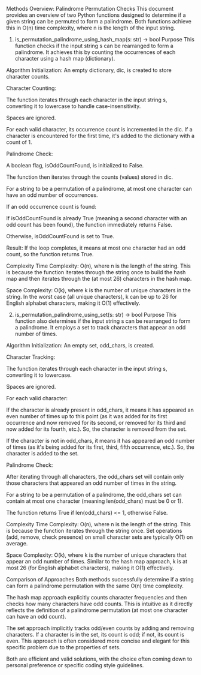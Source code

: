 Methods Overview: Palindrome Permutation Checks
This document provides an overview of two Python functions designed to determine if a given string can be permuted to form a palindrome. Both functions achieve this in O(n) time complexity, where n is the length of the input string.

1. is_permutation_palindrome_using_hash_map(s: str) -> bool
Purpose
This function checks if the input string s can be rearranged to form a palindrome. It achieves this by counting the occurrences of each character using a hash map (dictionary).

Algorithm
Initialization: An empty dictionary, dic, is created to store character counts.

Character Counting:

The function iterates through each character in the input string s, converting it to lowercase to handle case-insensitivity.

Spaces are ignored.

For each valid character, its occurrence count is incremented in the dic. If a character is encountered for the first time, it's added to the dictionary with a count of 1.

Palindrome Check:

A boolean flag, isOddCountFound, is initialized to False.

The function then iterates through the counts (values) stored in dic.

For a string to be a permutation of a palindrome, at most one character can have an odd number of occurrences.

If an odd occurrence count is found:

If isOddCountFound is already True (meaning a second character with an odd count has been found), the function immediately returns False.

Otherwise, isOddCountFound is set to True.

Result: If the loop completes, it means at most one character had an odd count, so the function returns True.

Complexity
Time Complexity: O(n), where n is the length of the string. This is because the function iterates through the string once to build the hash map and then iterates through the (at most 26) characters in the hash map.

Space Complexity: O(k), where k is the number of unique characters in the string. In the worst case (all unique characters), k can be up to 26 for English alphabet characters, making it O(1) effectively.

2. is_permutation_palindrome_using_set(s: str) -> bool
Purpose
This function also determines if the input string s can be rearranged to form a palindrome. It employs a set to track characters that appear an odd number of times.

Algorithm
Initialization: An empty set, odd_chars, is created.

Character Tracking:

The function iterates through each character in the input string s, converting it to lowercase.

Spaces are ignored.

For each valid character:

If the character is already present in odd_chars, it means it has appeared an even number of times up to this point (as it was added for its first occurrence and now removed for its second, or removed for its third and now added for its fourth, etc.). So, the character is removed from the set.

If the character is not in odd_chars, it means it has appeared an odd number of times (as it's being added for its first, third, fifth occurrence, etc.). So, the character is added to the set.

Palindrome Check:

After iterating through all characters, the odd_chars set will contain only those characters that appeared an odd number of times in the string.

For a string to be a permutation of a palindrome, the odd_chars set can contain at most one character (meaning len(odd_chars) must be 0 or 1).

The function returns True if len(odd_chars) <= 1, otherwise False.

Complexity
Time Complexity: O(n), where n is the length of the string. This is because the function iterates through the string once. Set operations (add, remove, check presence) on small character sets are typically O(1) on average.

Space Complexity: O(k), where k is the number of unique characters that appear an odd number of times. Similar to the hash map approach, k is at most 26 (for English alphabet characters), making it O(1) effectively.

Comparison of Approaches
Both methods successfully determine if a string can form a palindrome permutation with the same O(n) time complexity.

The hash map approach explicitly counts character frequencies and then checks how many characters have odd counts. This is intuitive as it directly reflects the definition of a palindrome permutation (at most one character can have an odd count).

The set approach implicitly tracks odd/even counts by adding and removing characters. If a character is in the set, its count is odd; if not, its count is even. This approach is often considered more concise and elegant for this specific problem due to the properties of sets.

Both are efficient and valid solutions, with the choice often coming down to personal preference or specific coding style guidelines.
